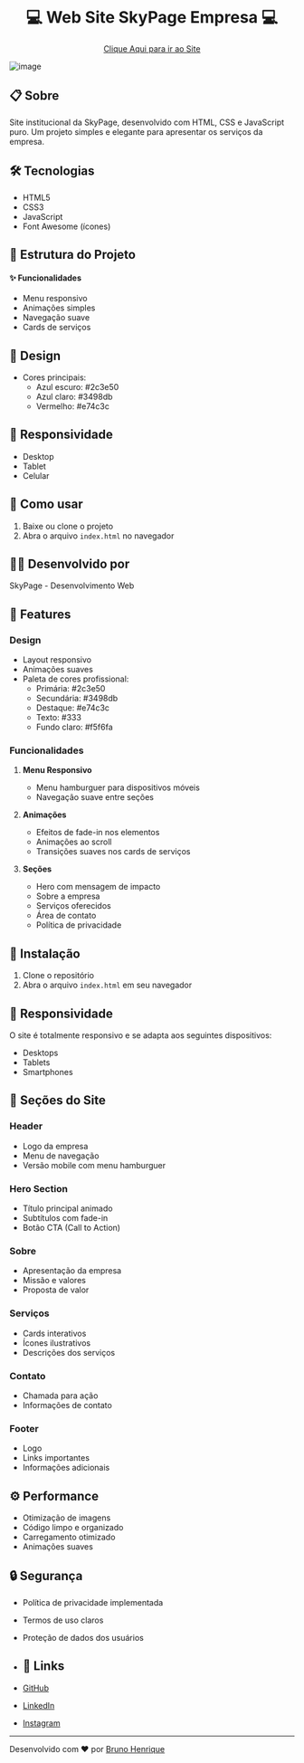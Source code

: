 ### <h1 align="center"> :computer: Web Site SkyPage Empresa :computer:</h1>

<p align="center">
 <a href="https://skypagee.netlify.app/">Clique Aqui para ir ao Site</a><br/>
</p>

![image](https://github.com/user-attachments/assets/2a4e4f04-c1ce-4254-9a45-2591cc8ffd29)


## 📋 Sobre
Site institucional da SkyPage, desenvolvido com HTML, CSS e JavaScript puro. Um projeto simples e elegante para apresentar os serviços da empresa.

## 🛠️ Tecnologias
- HTML5
- CSS3
- JavaScript
- Font Awesome (ícones)

## 📁 Estrutura do Projeto
#### ✨ Funcionalidades
- Menu responsivo
- Animações simples
- Navegação suave
- Cards de serviços

## 🎨 Design
- Cores principais:
  - Azul escuro: #2c3e50
  - Azul claro: #3498db
  - Vermelho: #e74c3c

## 📱 Responsividade
- Desktop
- Tablet
- Celular

## 🚀 Como usar
1. Baixe ou clone o projeto
2. Abra o arquivo `index.html` no navegador

## 👨‍💻 Desenvolvido por
SkyPage - Desenvolvimento Web

## 🎨 Features

### Design
- Layout responsivo
- Animações suaves
- Paleta de cores profissional:
  - Primária: #2c3e50
  - Secundária: #3498db
  - Destaque: #e74c3c
  - Texto: #333
  - Fundo claro: #f5f6fa

### Funcionalidades
1. **Menu Responsivo**
   - Menu hamburguer para dispositivos móveis
   - Navegação suave entre seções

2. **Animações**
   - Efeitos de fade-in nos elementos
   - Animações ao scroll
   - Transições suaves nos cards de serviços

3. **Seções**
   - Hero com mensagem de impacto
   - Sobre a empresa
   - Serviços oferecidos
   - Área de contato
   - Política de privacidade

## 🔧 Instalação
1. Clone o repositório
2. Abra o arquivo `index.html` em seu navegador

## 📱 Responsividade
O site é totalmente responsivo e se adapta aos seguintes dispositivos:
- Desktops
- Tablets
- Smartphones

## 🎯 Seções do Site

### Header
- Logo da empresa
- Menu de navegação
- Versão mobile com menu hamburguer

### Hero Section
- Título principal animado
- Subtítulos com fade-in
- Botão CTA (Call to Action)

### Sobre
- Apresentação da empresa
- Missão e valores
- Proposta de valor

### Serviços
- Cards interativos
- Ícones ilustrativos
- Descrições dos serviços

### Contato
- Chamada para ação
- Informações de contato

### Footer
- Logo
- Links importantes
- Informações adicionais

## ⚙️ Performance
- Otimização de imagens
- Código limpo e organizado
- Carregamento otimizado
- Animações suaves

## 🔒 Segurança
- Política de privacidade implementada
- Termos de uso claros
- Proteção de dados dos usuários

- ## 🔗 Links

- [GitHub](https://github.com/IBrunooDev)
- [LinkedIn](https://www.linkedin.com/in/brunocarus/?originalSubdomain=br)
- [Instagram](https://www.instagram.com/ibrunoodev/)
---

Desenvolvido com ❤️ por [Bruno Henrique](https://github.com/IBrunooDev) 

